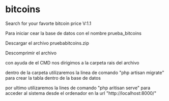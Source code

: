# bitcoins
Search for your favorte bitcoin price  V:1.1

Para iniciar cear la base de datos con el nombre prueba_bitcoins

Descargar el archivo pruebabitcoins.zip

Descomprimir el archivo

con ayuda de el CMD nos dirigimos a la carpeta rais del archivo

dentro de la carpeta utilizaremos la linea de comando "php artisan migrate" para crear la tabla dentro de la base de datos

por ultimo utilizaremos la lines de comando "php aritisan serve" para acceder al sistema desde el ordenador en la url "http://localhost:8000/"
